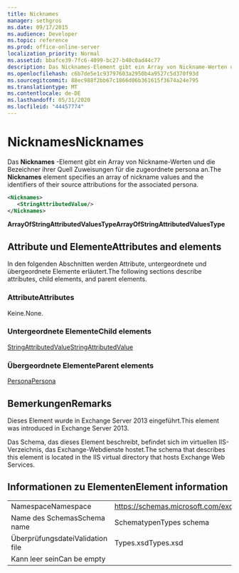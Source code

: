 ```yaml
---
title: Nicknames
manager: sethgros
ms.date: 09/17/2015
ms.audience: Developer
ms.topic: reference
ms.prod: office-online-server
localization_priority: Normal
ms.assetid: bbafce39-7fc6-4099-bc27-b40c0ad44c77
description: Das Nicknames-Element gibt ein Array von Nickname-Werten und die Bezeichner ihrer Quell Zuweisungen für die zugeordnete persona an.
ms.openlocfilehash: c6b7de5e1c93797603a2950b4a9527c5d370f93d
ms.sourcegitcommit: 88ec988f2bb67c1866d06b361615f3674a24e795
ms.translationtype: MT
ms.contentlocale: de-DE
ms.lasthandoff: 05/31/2020
ms.locfileid: "44457774"
---
```

# <a name="nicknames"></a><span data-ttu-id="6cdd1-103">Nicknames</span><span class="sxs-lookup"><span data-stu-id="6cdd1-103">Nicknames</span></span>

<span data-ttu-id="6cdd1-104">Das **Nicknames** -Element gibt ein Array von Nickname-Werten und die Bezeichner ihrer Quell Zuweisungen für die zugeordnete persona an.</span><span class="sxs-lookup"><span data-stu-id="6cdd1-104">The **Nicknames** element specifies an array of nickname values and the identifiers of their source attributions for the associated persona.</span></span> 
  
```XML
<Nicknames>
   <StringAttributedValue/>
</Nicknames>
```

<span data-ttu-id="6cdd1-105">**ArrayOfStringAttributedValuesType**</span><span class="sxs-lookup"><span data-stu-id="6cdd1-105">**ArrayOfStringAttributedValuesType**</span></span>

## <a name="attributes-and-elements"></a><span data-ttu-id="6cdd1-106">Attribute und Elemente</span><span class="sxs-lookup"><span data-stu-id="6cdd1-106">Attributes and elements</span></span>

<span data-ttu-id="6cdd1-107">In den folgenden Abschnitten werden Attribute, untergeordnete und übergeordnete Elemente erläutert.</span><span class="sxs-lookup"><span data-stu-id="6cdd1-107">The following sections describe attributes, child elements, and parent elements.</span></span>
  
### <a name="attributes"></a><span data-ttu-id="6cdd1-108">Attribute</span><span class="sxs-lookup"><span data-stu-id="6cdd1-108">Attributes</span></span>

<span data-ttu-id="6cdd1-109">Keine.</span><span class="sxs-lookup"><span data-stu-id="6cdd1-109">None.</span></span>
  
### <a name="child-elements"></a><span data-ttu-id="6cdd1-110">Untergeordnete Elemente</span><span class="sxs-lookup"><span data-stu-id="6cdd1-110">Child elements</span></span>

[<span data-ttu-id="6cdd1-111">StringAttributedValue</span><span class="sxs-lookup"><span data-stu-id="6cdd1-111">StringAttributedValue</span></span>](stringattributedvalue.md)
  
### <a name="parent-elements"></a><span data-ttu-id="6cdd1-112">Übergeordnete Elemente</span><span class="sxs-lookup"><span data-stu-id="6cdd1-112">Parent elements</span></span>

[<span data-ttu-id="6cdd1-113">Persona</span><span class="sxs-lookup"><span data-stu-id="6cdd1-113">Persona</span></span>](persona.md)
  
## <a name="remarks"></a><span data-ttu-id="6cdd1-114">Bemerkungen</span><span class="sxs-lookup"><span data-stu-id="6cdd1-114">Remarks</span></span>

<span data-ttu-id="6cdd1-115">Dieses Element wurde in Exchange Server 2013 eingeführt.</span><span class="sxs-lookup"><span data-stu-id="6cdd1-115">This element was introduced in Exchange Server 2013.</span></span>
  
<span data-ttu-id="6cdd1-116">Das Schema, das dieses Element beschreibt, befindet sich im virtuellen IIS-Verzeichnis, das Exchange-Webdienste hostet.</span><span class="sxs-lookup"><span data-stu-id="6cdd1-116">The schema that describes this element is located in the IIS virtual directory that hosts Exchange Web Services.</span></span>
  
## <a name="element-information"></a><span data-ttu-id="6cdd1-117">Informationen zu Elementen</span><span class="sxs-lookup"><span data-stu-id="6cdd1-117">Element information</span></span>

|||
|:-----|:-----|
|<span data-ttu-id="6cdd1-118">Namespace</span><span class="sxs-lookup"><span data-stu-id="6cdd1-118">Namespace</span></span>  <br/> |https://schemas.microsoft.com/exchange/services/2006/types  <br/> |
|<span data-ttu-id="6cdd1-119">Name des Schemas</span><span class="sxs-lookup"><span data-stu-id="6cdd1-119">Schema name</span></span>  <br/> |<span data-ttu-id="6cdd1-120">Schematypen</span><span class="sxs-lookup"><span data-stu-id="6cdd1-120">Types schema</span></span>  <br/> |
|<span data-ttu-id="6cdd1-121">Überprüfungsdatei</span><span class="sxs-lookup"><span data-stu-id="6cdd1-121">Validation file</span></span>  <br/> |<span data-ttu-id="6cdd1-122">Types.xsd</span><span class="sxs-lookup"><span data-stu-id="6cdd1-122">Types.xsd</span></span>  <br/> |
|<span data-ttu-id="6cdd1-123">Kann leer sein</span><span class="sxs-lookup"><span data-stu-id="6cdd1-123">Can be empty</span></span>  <br/> ||
   


